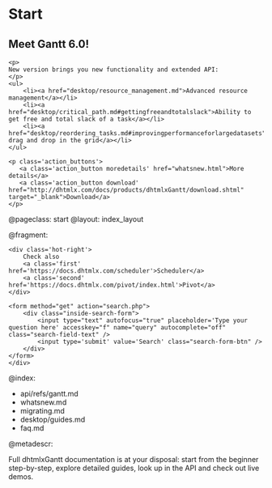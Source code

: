 Start
=====
<div class="newsblock">
    <h2>Meet Gantt 6.0!</h2>
    
    <p>
    New version brings you new functionality and extended API:
    </p>
    <ul>
		<li><a href="desktop/resource_management.md">Advanced resource management</a></li>
        <li><a href="desktop/critical_path.md#gettingfreeandtotalslack">Ability to get free and total slack of a task</a></li>
        <li><a href="desktop/reordering_tasks.md#improvingperformanceforlargedatasets">Improved drag and drop in the grid</a></li>
	</ul>

    <p class='action_buttons'>
       <a class='action_button moredetails' href="whatsnew.html">More details</a>
       <a class='action_button download' href="http://dhtmlx.com/docs/products/dhtmlxGantt/download.shtml" target="_blank">Download</a>
    </p>
</div>

<div class='hands'></div>
<div class='tablet'></div>


@pageclass: start
@layout: index_layout

@fragment: <div class='hot-news'>
	<div class='inside-hot'>
    
    <div class='hot-right'>
    	Check also
    	<a class='first' href='https://docs.dhtmlx.com/scheduler'>Scheduler</a>
    	<a class='second' href='https://docs.dhtmlx.com/pivot/index.html'>Pivot</a>
	</div>
    
    <form method="get" action="search.php">
        <div class="inside-search-form">
            <input type="text" autofocus="true" placeholder='Type your question here' accesskey="f" name="query" autocomplete="off" class="search-field-text" />
            <input type='submit' value='Search' class="search-form-btn" />
        </div>
    </form>
    </div>
</div>

@index:

- api/refs/gantt.md
- whatsnew.md
- migrating.md
- desktop/guides.md
- faq.md

@metadescr:

Full dhtmlxGantt documentation is at your disposal: start from the beginner step-by-step, explore detailed guides, look up in the API and check out live demos.
